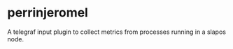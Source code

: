 # perrinjeromel
A telegraf input plugin to collect metrics from processes running in a slapos node.
